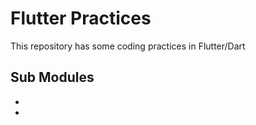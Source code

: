 # Flutter Practices

This repository has some coding practices in Flutter/Dart

## Sub Modules

-
-
